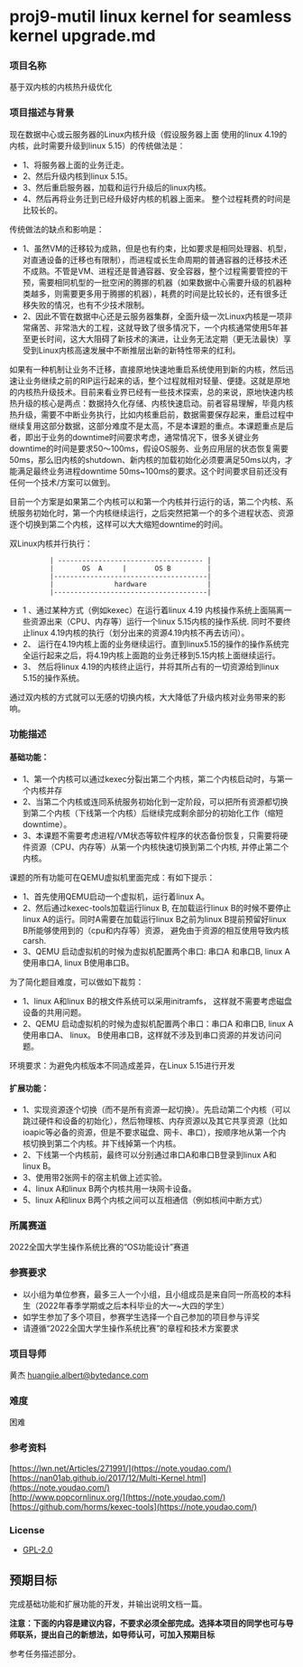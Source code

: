 # proj9-mutil linux kernel for seamless kernel upgrade.md
### 项目名称
基于双内核的内核热升级优化

### 项目描述与背景
现在数据中心或云服务器的Linux内核升级（假设服务器上面 使用的linux 4.19的内核，此时需要升级到linux 5.15）的传统做法是：
- 1、将服务器上面的业务迁走。
- 2、然后升级内核到linux 5.15。
- 3、然后重启服务器，加载和运行升级后的linux内核。
- 4、然后再将业务迁到已经升级好内核的机器上面来。
整个过程耗费的时间是比较长的。

传统做法的缺点和影响是：
- 1、虽然VM的迁移较为成熟，但是也有约束，比如要求是相同处理器、机型，对直通设备的迁移也有限制），而进程或长生命周期的普通容器的迁移技术还不成熟。不管是VM、进程还是普通容器、安全容器，整个过程需要管控的干预，需要相同机型的一批空闲的腾挪的机器（如果数据中心需要升级的机器种类越多，则需要更多用于腾挪的机器），耗费的时间是比较长的，还有很多迁移失败的情况，也有不少技术限制。
- 2、因此不管在数据中心还是云服务器集群，全面升级一次Linux内核是一项非常痛苦、非常浩大的工程，这就导致了很多情况下，一个内核通常使用5年甚至更长时间，这大大阻碍了新技术的演进，让业务无法定期（更无法最快）享受到Linux内核高速发展中不断推层出新的新特性带来的红利。

如果有一种机制让业务不迁移，直接原地快速地重启系统使用到新的内核，然后迅速让业务继续之前的RIP运行起来的话，整个过程就相对轻量、便捷。这就是原地的内核热升级技术。目前来看业界已经有一些技术探索，总的来说，原地快速内核热升级的核心是两点：数据持久化存储、内核快速启动。前者容易理解，毕竟内核热升级，需要不中断业务执行，比如内核重启前，数据需要保存起来，重启过程中继续复用这部分数据，这部分难度不是太高，不是本课题的重点。本课题重点是后者，即出于业务的downtime时间要求考虑，通常情况下，很多关键业务downtime的时间是要求50～100ms，假设OS服务、业务应用层的状态恢复需要50ms，那么旧内核的shutdown、新内核的加载初始化必须要满足50ms以内，才能满足最终业务进程downtime 50ms~100ms的要求。这个时间要求目前还没有任何一个技术/方案可以做到。

目前一个方案是如果第二个内核可以和第一个内核并行运行的话，第二个内核、系统服务初始化时，第一个内核继续运行，之后突然把第一个的多个进程状态、资源逐个切换到第二个内核，这样可以大大缩短downtime的时间。

双Linux内核并行执行：
```
          | ------------------------------------ |
          |       OS  A     |       OS B         |
          |--------------------------------------|
          |               hardware               |
          |--------------------------------------|
```
- 1 、通过某种方式（例如kexec）在运行着linux 4.19 内核操作系统上面隔离一些资源出来（CPU、内存等）运行一个linux 5.15内核的操作系统. 同时不要终止linux 4.19内核的执行（划分出来的资源4.19内核不再去访问）。
- 2、 运行在4.19内核上面的业务继续运行。直到linux5.15的操作的操作系统完全运行起来之后，将4.19内核上面跑的业务迁移到5.15内核上面继续运行。
- 3、 然后将linux 4.19的内核终止运行，并将其所占有的一切资源给到linux 5.15的操作系统。

通过双内核的方式就可以无感的切换内核，大大降低了升级内核对业务带来的影响。


### 功能描述

#### 基础功能：
- 1、第一个内核可以通过kexec分裂出第二个内核，第二个内核启动时，与第一个内核并存
- 2、当第二个内核或连同系统服务初始化到一定阶段，可以把所有资源都切换到第二个内核（下线第一个内核）后继续完成剩余部分的初始化工作（缩短downtime）。
- 3、本课题不需要考虑进程/VM状态等软件程序的状态备份恢复，只需要将硬件资源（CPU、内存等）从第一个内核快速切换到第二个内核, 并停止第二个内核。

课题的所有功能可在QEMU虚拟机里面完成：有如下提示：
- 1、首先使用QEMU启动一个虚拟机，运行着linux A。
- 2、然后通过kexec-tools加载运行linux B, 在加载运行linux B的时候不要停止linux A的运行。同时A需要在加载运行linux B之前为linux B提前预留好linux B所能够使用到的（cpu和内存等）资源，
避免由于资源的相互使用导致内核carsh.
- 3、QEMU 启动虚拟机的时候为虚拟机配置两个串口: 串口A 和串口B, linux A使用串口A, linux B使用串口B。

为了简化题目难度，可以做如下裁剪：
- 1、linux A和linux B的根文件系统可以采用initramfs， 这样就不需要考虑磁盘设备的共用问题。
- 2、QEMU 启动虚拟机的时候为虚拟机配置两个串口：串口A 和串口B, linux A使用串口A、 linux。 B使用串口B，这样就不涉及到串口资源的并发访问问题。


环境要求：为避免内核版本不同造成差异，在Linux 5.15进行开发

#### 扩展功能：

- 1、实现资源逐个切换（而不是所有资源一起切换）。先启动第二个内核（可以跳过硬件和设备的初始化），然后物理核、内存资源以及其它共享资源（比如ioapic等必备的资源，但是不要求磁盘、网卡、串口），按顺序地从第一个内核切换到第二个内核。并下线掉第一个内核。 
- 2、下线第一个内核前，最终可以分别通过串口A和串口B登录到linux A和linux B。 
- 3、使用带2张网卡的宿主机做上述实验。 
- 4、linux A和linux B两个内核共用一块网卡设备。 
- 5、linux A和linux B两个内核之间可以互相通信（例如核间中断方式）

### 所属赛道

2022全国大学生操作系统比赛的“OS功能设计”赛道


### 参赛要求

- 以小组为单位参赛，最多三人一个小组，且小组成员是来自同一所高校的本科生（2022年春季学期或之后本科毕业的大一~大四的学生）
- 如学生参加了多个项目，参赛学生选择一个自己参加的项目参与评奖
- 请遵循“2022全国大学生操作系统比赛”的章程和技术方案要求



### 项目导师
黄杰 huangjie.albert@bytedance.com

### 难度
困难

### 参考资料
[https://lwn.net/Articles/271991/](https://note.youdao.com/)  
[https://nan01ab.github.io/2017/12/Multi-Kernel.html](https://note.youdao.com/)  
[http://www.popcornlinux.org/](https://note.youdao.com/)  
[https://github.com/horms/kexec-tools](https://note.youdao.com/)  

### License
* [GPL-2.0](https://opensource.org/licenses/GPL-2.0)

## 预期目标

完成基础功能和扩展功能的开发，并输出说明文档一篇。

**注意：下面的内容是建议内容，不要求必须全部完成。选择本项目的同学也可与导师联系，提出自己的新想法，如导师认可，可加入预期目标**

参考任务描述部分。
